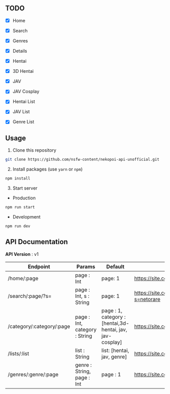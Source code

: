 ## TODO

- [x] Home
- [x] Search
- [x] Genres
- [x] Details
- [x] Hentai
- [x] 3D Hentai
- [x] JAV
- [x] JAV Cosplay
- [x] Hentai List
- [x] JAV List
- [x] Genre List
  

## Usage

1. Clone this repository

```bash
git clone https://github.com/nsfw-content/nekopoi-api-unofficial.git
```

2. Install packages (use `yarn` or `npm`)

```bash
npm install
```

3. Start server

- Production

```bash
npm run start
```

- Development

```bash
npm run dev
```

## API Documentation

**API Version** : v1

| Endpoint                  | Params                        | Default                                                   | Example                                   |
| ------------------------- | ----------------------------- | --------------------------------------------------------- | ----------------------------------------- |
| /home/:page               | page : Int                    | page: 1                                                   | https://site.com/api/home/1               |
| /search/:page/?s=         | page : Int, s : String        | page: 1                                                   | https://site.com/api/search/1/?s=netorare |
| /category/:category/:page | page : Int, category : String | page : 1, category : [hentai,3d-hentai, jav, jav-cosplay] | https://site.com/api/category/hentai/1    |
| /lists/:list              | list : String                 | list: [hentai, jav, genre]                                | https://site.com/api/lists/genre          |
| /genres/:genre/:page      | genre : String, page : Int    | page : 1                                                  | https://site.com/api/genres/netorare/2    |


